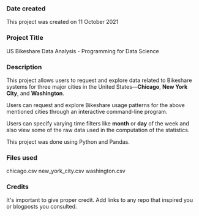 ### Date created
This project was created on 11 October 2021

### Project Title
US Bikeshare Data Analysis - Programming for Data Science

### Description
This project allows users to request and explore data related to Bikeshare systems for three major cities in the United States—**Chicago**, **New York City**, and **Washington**.

Users can request and explore Bikeshare usage patterns for the above mentioned cities through an interactive command-line program.

Users can specify varying time filters like **month** or **day** of the week and also view some of the raw data used in the computation of the statistics.

This project was done using Python and Pandas.

### Files used
chicago.csv
new_york_city.csv
washington.csv

### Credits
It's important to give proper credit. Add links to any repo that inspired you or blogposts you consulted.

